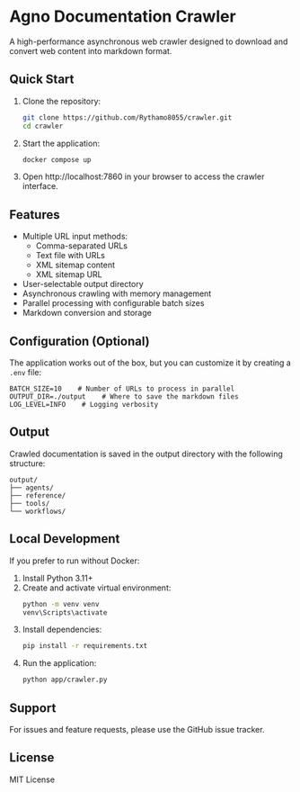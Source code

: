 # Agno Documentation Crawler

A high-performance asynchronous web crawler designed to download and convert web content into markdown format.

## Quick Start

1. Clone the repository:
   ```bash
   git clone https://github.com/Rythamo8055/crawler.git
   cd crawler
   ```

2. Start the application:
   ```bash
   docker compose up
   ```

3. Open http://localhost:7860 in your browser to access the crawler interface.

## Features
- Multiple URL input methods:
  - Comma-separated URLs
  - Text file with URLs
  - XML sitemap content
  - XML sitemap URL
- User-selectable output directory
- Asynchronous crawling with memory management
- Parallel processing with configurable batch sizes
- Markdown conversion and storage

## Configuration (Optional)

The application works out of the box, but you can customize it by creating a `.env` file:

```env
BATCH_SIZE=10    # Number of URLs to process in parallel
OUTPUT_DIR=./output    # Where to save the markdown files
LOG_LEVEL=INFO    # Logging verbosity
```

## Output

Crawled documentation is saved in the output directory with the following structure:
```
output/
├── agents/
├── reference/
├── tools/
└── workflows/
```

## Local Development

If you prefer to run without Docker:

1. Install Python 3.11+
2. Create and activate virtual environment:
   ```bash
   python -m venv venv
   venv\Scripts\activate
   ```
3. Install dependencies:
   ```bash
   pip install -r requirements.txt
   ```
4. Run the application:
   ```bash
   python app/crawler.py
   ```

## Support
For issues and feature requests, please use the GitHub issue tracker.

## License
MIT License